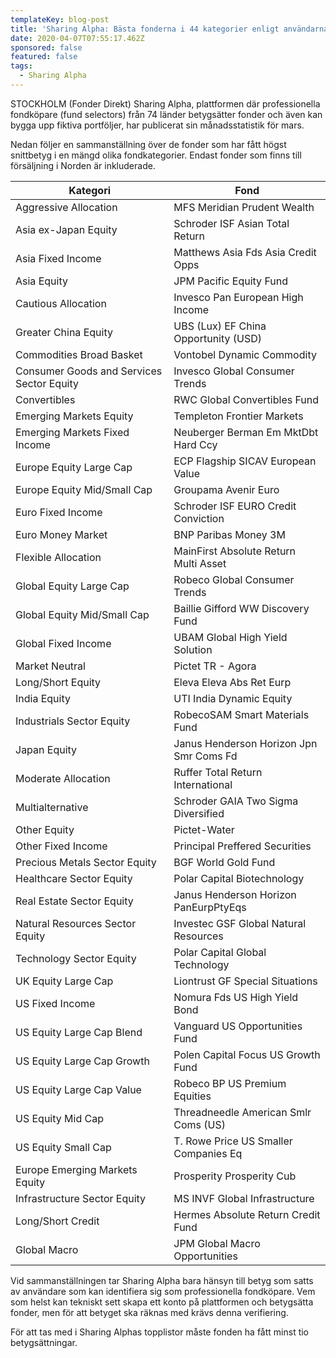 ```yaml
---
templateKey: blog-post
title: 'Sharing Alpha: Bästa fonderna i 44 kategorier enligt användarna'
date: 2020-04-07T07:55:17.462Z
sponsored: false
featured: false
tags:
  - Sharing Alpha
---
```

STOCKHOLM (Fonder Direkt) Sharing Alpha, plattformen där professionella fondköpare (fund selectors) från 74 länder betygsätter fonder och även kan bygga upp fiktiva portföljer, har publicerat sin månadsstatistik för mars.

Nedan följer en sammanställning över de fonder som har fått högst snittbetyg i en mängd olika fondkategorier. Endast fonder som finns till försäljning i Norden är inkluderade.

<!--StartFragment-->

| **Kategori**                              | **Fond**                                |
| ----------------------------------------- | --------------------------------------- |
| Aggressive Allocation                     | MFS Meridian Prudent Wealth             |
| Asia ex-Japan Equity                      | Schroder ISF Asian Total Return         |
| Asia Fixed Income                         | Matthews Asia Fds Asia Credit Opps      |
| Asia Equity                               | JPM Pacific Equity Fund                 |
| Cautious Allocation                       | Invesco Pan European High Income        |
| Greater China Equity                      | UBS (Lux) EF China Opportunity (USD)    |
| Commodities Broad Basket                  | Vontobel Dynamic Commodity              |
| Consumer Goods and Services Sector Equity | Invesco Global Consumer Trends          |
| Convertibles                              | RWC Global Convertibles Fund            |
| Emerging Markets Equity                   | Templeton Frontier Markets              |
| Emerging Markets Fixed Income             | Neuberger Berman Em MktDbt Hard Ccy     |
| Europe Equity Large Cap                   | ECP Flagship SICAV European Value       |
| Europe Equity Mid/Small Cap               | Groupama Avenir Euro                    |
| Euro Fixed Income                         | Schroder ISF EURO Credit Conviction     |
| Euro Money Market                         | BNP Paribas Money 3M                    |
| Flexible Allocation                       | MainFirst Absolute Return Multi Asset   |
| Global Equity Large Cap                   | Robeco Global Consumer Trends           |
| Global Equity Mid/Small Cap               | Baillie Gifford WW Discovery Fund       |
| Global Fixed Income                       | UBAM Global High Yield Solution         |
| Market Neutral                            | Pictet TR - Agora                       |
| Long/Short Equity                         | Eleva Eleva Abs Ret Eurp                |
| India Equity                              | UTI India Dynamic Equity                |
| Industrials Sector Equity                 | RobecoSAM Smart Materials Fund          |
| Japan Equity                              | Janus Henderson Horizon Jpn Smr Coms Fd |
| Moderate Allocation                       | Ruffer Total Return International       |
| Multialternative                          | Schroder GAIA Two Sigma Diversified     |
| Other Equity                              | Pictet-Water                            |
| Other Fixed Income                        | Principal Preffered Securities          |
| Precious Metals Sector Equity             | BGF World Gold Fund                     |
| Healthcare Sector Equity                  | Polar Capital Biotechnology             |
| Real Estate Sector Equity                 | Janus Henderson Horizon PanEurpPtyEqs   |
| Natural Resources Sector Equity           | Investec GSF Global Natural Resources   |
| Technology Sector Equity                  | Polar Capital Global Technology         |
| UK Equity Large Cap                       | Liontrust GF Special Situations         |
| US Fixed Income                           | Nomura Fds US High Yield Bond           |
| US Equity Large Cap Blend                 | Vanguard US Opportunities Fund          |
| US Equity Large Cap Growth                | Polen Capital Focus US Growth Fund      |
| US Equity Large Cap Value                 | Robeco BP US Premium Equities           |
| US Equity Mid Cap                         | Threadneedle American Smlr Coms (US)    |
| US Equity Small Cap                       | T. Rowe Price US Smaller Companies Eq   |
| Europe Emerging Markets Equity            | Prosperity Prosperity Cub               |
| Infrastructure Sector Equity              | MS INVF Global Infrastructure           |
| Long/Short Credit                         | Hermes Absolute Return Credit Fund      |
| Global Macro                              | JPM Global Macro Opportunities          |

<!--EndFragment-->

Vid sammanställningen tar Sharing Alpha bara hänsyn till betyg som satts av användare som kan identifiera sig som professionella fondköpare. Vem som helst kan tekniskt sett skapa ett konto på plattformen och betygsätta fonder, men för att betyget ska räknas med krävs denna verifiering.

För att tas med i Sharing Alphas topplistor måste fonden ha fått minst tio betygsättningar.
